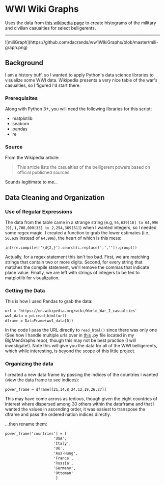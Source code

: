 # WWI Wiki Graphs

Uses the data from [this wikipedia page](https://en.wikipedia.org/wiki/World_War_I_casualties) to create histograms 
of the military and civilian casualties for select belligerents.
<hr>
![miliGraph](https://github.com/dacrands/ww1WikiGraphs/blob/master/mili-graph.png)

## Background
I am a history buff, so I wanted to apply Python's data science libraries to visualize some WWI data.
Wikipedia presents a very nice table of the war's casualties, so I figured I'd start there.

### Prerequisites
Along with Python 3+, you will need the following libraries for this script:
* matplotlib
* seaborn
* pandas
* re

### Source
From the Wikipedia article:
  >This article lists the casualties of the belligerent powers based on official published sources.
 
Sounds legitimate to me...
## Data Cleaning and Organization
### Use of Regular Expressions
The data from the table came in a strange string (e.g, ```56,639[18] to 64,996 [9]```, ```1,700,000[33] to
2,254,369[51]```) when I wanted integers, so I needed some regex magic.
I created a function to grab the lower estimates (i.e., ```56,639``` instead of ```64,996```), the heart of which is this mess:
```
int(re.compile(r'\d{2,}').search(i.replace(',','')).group())
```
Actually, for a regex statement this isn't too bad. First, we are matching strings that contain two or more digits. Second, for every string that matches the compile statement, we'll remove the commas that indicate place value. Finally, we are left with strings of integers to be fed to matplotlib for visualization.
### Getting the Data
This is how I used Pandas to grab the data: 

```
url = 'https://en.wikipedia.org/wiki/World_War_I_casualties'
ww1_data = pd.read_html(url)
dframe = DataFrame(ww1_data[0])
```
In the code I pass the URL directly to ```read_html()``` since there was only one (See how I handle multiple urls over in [this](https://github.com/dacrands/BigMenGraphs/blob/master/basketball_ref_data.py) .py file located in my BigMenGraphs repo), though this may not be best practice (I will investigate!).
Note this will give you the data for all of the WWI belligerents, which while interesting, is beyond the scope of this little project.

### Organizing the data
I created a new data frame by passing the indices of the countries I wanted (view the data frame to see indices):
```
power_frame = dframe[[21,14,8,24,12,19,26,27]]
```

This may have come across as tedious, though given the eight countries of interest where dispersed among 30 others within the dataframe and that I wanted the values in ascending order, it was easiest to transpose the dframe and pass the ordered nation indices directly.

...then rename them:
```
power_frame['countries'] = [
                      'USA',
                      'Italy',
                      'UK',
                      'Aus-Hung',
                      'France',
                      'Russia',
                      'Germany',
                      'Ottoman'
                       ]
```



